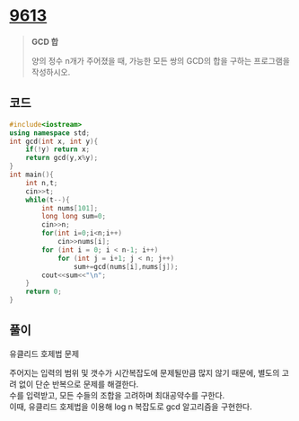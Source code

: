 # [9613](https://www.acmicpc.net/problem/9613)

> __GCD 합__
>
> 양의 정수 n개가 주어졌을 때, 가능한 모든 쌍의 GCD의 합을 구하는 프로그램을 작성하시오.

## 코드

```c++
#include<iostream>
using namespace std;
int gcd(int x, int y){
    if(!y) return x;
    return gcd(y,x%y);
}
int main(){
    int n,t;
    cin>>t;
    while(t--){
        int nums[101];
        long long sum=0;
        cin>>n;
        for(int i=0;i<n;i++)
            cin>>nums[i];
        for (int i = 0; i < n-1; i++)
            for (int j = i+1; j < n; j++)
                sum+=gcd(nums[i],nums[j]);
        cout<<sum<<"\n";
    }
    return 0;
}
```

## 풀이

유클리드 호제법 문제

주어지는 입력의 범위 및 갯수가 시간복잡도에 문제될만큼 많지 않기 때문에, 별도의 고려 없이 단순 반복으로 문제를 해결한다.  
수를 입력받고, 모든 수들의 조합을 고려하며 최대공약수를 구한다.  
이때, 유클리드 호제법을 이용해 log n 복잡도로 gcd 알고리즘을 구현한다.  
